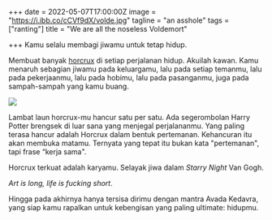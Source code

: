 +++
date = 2022-05-07T17:00:00Z
image = "https://i.ibb.co/cCVf9dX/volde.jpg"
tagline = "an asshole"
tags = ["ranting"]
title = "We are all the noseless Voldemort"

+++
Kamu selalu membagi jiwamu untuk tetap hidup.

Membuat banyak [horcrux](https://harrypotter.fandom.com/wiki/Horcrux) di setiap perjalanan hidup. Akuilah kawan. Kamu menaruh sebagian jiwamu pada keluargamu, lalu pada setiap temanmu, lalu pada pekerjaanmu, lalu pada hobimu, lalu pada pasanganmu, juga pada sampah-sampah yang kamu buang.

![](https://i.ibb.co/cCVf9dX/volde.jpg)

Lambat laun horcrux-mu hancur satu per satu. Ada segerombolan Harry Potter brengsek di luar sana yang menjegal perjalananmu. Yang paling terasa hancur adalah Horcrux dalam bentuk pertemanan. Kehancuran itu akan membuka matamu. Ternyata yang tepat itu bukan kata "pertemanan", tapi frase “kerja sama".

Horcrux terkuat adalah karyamu. Selayak jiwa dalam _Starry Night_ Van Gogh.

_Art is long, life is fucking short_.

Hingga pada akhirnya hanya tersisa dirimu dengan mantra Avada Kedavra, yang siap kamu rapalkan untuk kebengisan yang paling ultimate: hidupmu.